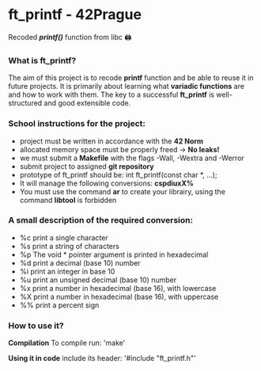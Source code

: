 # ft_printf - 42Prague
Recoded **_printf()_** function from libc :printer:

### **What is ft_printf?**
The aim of this project is to recode **printf** function and be able to reuse it in future projects.
It is primarily about learning what **variadic functions** are and how to work with them.
The key to a successful **ft_printf** is well-structured and good extensible code.

### **School instructions for the project:**

- project must be written in accordance with the **42 Norm**
- allocated memory space must be properly freed -> **No leaks!**
- we must submit a **Makefile** with the flags -Wall, -Wextra and -Werror
- submit project to assigned **git repository**
- prototype of ft_printf should be: int ft_printf(const char *, ...);
- It will manage the following conversions: **cspdiuxX%**
- You must use the command **ar** to create your librairy, using the command **libtool** is forbidden

### **A small description of the required conversion:**

-  %c print a single character
-  %s print a string of characters
-  %p The void * pointer argument is printed in hexadecimal
-  %d print a decimal (base 10) number
-  %i print an integer in base 10
-  %u print an unsigned decimal (base 10) number
-  %x print a number in hexadecimal (base 16), with lowercase
-  %X print a number in hexadecimal (base 16), with uppercase
-  %% print a percent sign


### **How to use it?**

**Compilation**
To compile run: 'make'

**Using it in code**
include its header: '#include "ft_printf.h"'
